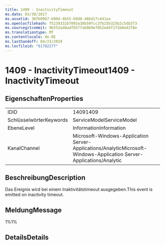 ```yaml
---
title: 1409 - InactivityTimeout
ms.date: 03/30/2017
ms.assetid: 38fb99b7-b00d-4b55-b9d0-48bd17c441aa
ms.openlocfilehash: f5239332b7093a38b59fcc37b25b325b2c5db373
ms.sourcegitcommit: 9b552addadfb57fab0b9e7852ed4f1f1b8a42f8e
ms.translationtype: MT
ms.contentlocale: de-DE
ms.lasthandoff: 04/23/2019
ms.locfileid: "61782277"
---
```

# <a name="1409---inactivitytimeout"></a><span data-ttu-id="3ca3f-102">1409 - InactivityTimeout</span><span class="sxs-lookup"><span data-stu-id="3ca3f-102">1409 - InactivityTimeout</span></span>
## <a name="properties"></a><span data-ttu-id="3ca3f-103">Eigenschaften</span><span class="sxs-lookup"><span data-stu-id="3ca3f-103">Properties</span></span>  
  
|||  
|-|-|  
|<span data-ttu-id="3ca3f-104">ID</span><span class="sxs-lookup"><span data-stu-id="3ca3f-104">ID</span></span>|<span data-ttu-id="3ca3f-105">1409</span><span class="sxs-lookup"><span data-stu-id="3ca3f-105">1409</span></span>|  
|<span data-ttu-id="3ca3f-106">Schlüsselwörter</span><span class="sxs-lookup"><span data-stu-id="3ca3f-106">Keywords</span></span>|<span data-ttu-id="3ca3f-107">ServiceModel</span><span class="sxs-lookup"><span data-stu-id="3ca3f-107">ServiceModel</span></span>|  
|<span data-ttu-id="3ca3f-108">Ebene</span><span class="sxs-lookup"><span data-stu-id="3ca3f-108">Level</span></span>|<span data-ttu-id="3ca3f-109">Information</span><span class="sxs-lookup"><span data-stu-id="3ca3f-109">Information</span></span>|  
|<span data-ttu-id="3ca3f-110">Kanal</span><span class="sxs-lookup"><span data-stu-id="3ca3f-110">Channel</span></span>|<span data-ttu-id="3ca3f-111">Microsoft-Windows-Application Server-Applications/Analytic</span><span class="sxs-lookup"><span data-stu-id="3ca3f-111">Microsoft-Windows-Application Server-Applications/Analytic</span></span>|  
  
## <a name="description"></a><span data-ttu-id="3ca3f-112">Beschreibung</span><span class="sxs-lookup"><span data-stu-id="3ca3f-112">Description</span></span>  
 <span data-ttu-id="3ca3f-113">Das Ereignis wird bei einem Inaktivitätstimeout ausgegeben.</span><span class="sxs-lookup"><span data-stu-id="3ca3f-113">This event is emitted on inactivity timeout.</span></span>  
  
## <a name="message"></a><span data-ttu-id="3ca3f-114">Meldung</span><span class="sxs-lookup"><span data-stu-id="3ca3f-114">Message</span></span>  
 <span data-ttu-id="3ca3f-115">1%</span><span class="sxs-lookup"><span data-stu-id="3ca3f-115">1%</span></span>  
  
## <a name="details"></a><span data-ttu-id="3ca3f-116">Details</span><span class="sxs-lookup"><span data-stu-id="3ca3f-116">Details</span></span>
